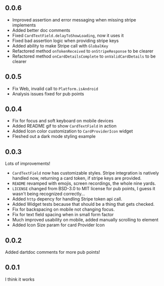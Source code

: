 ## 0.0.6

- Improved assertion and error messaging when missing stripe implements
- Added better doc comments
- Fixed `CardTextField.delayToShowLoading`, now it uses it
- Fixed bad assertion logic when providing stripe keys
- Added ability to make Stripe call with `GlobalKey`
- Refactored method `onTokenReceived` to `onStripeResponse` to be clearer
- Refactored method `onCardDetailsComplete` to `onValidCardDetails` to be clearer

## 0.0.5

- Fix Web, invalid call to `Platform.isAndroid`
- Analysis issues fixed for pub points

## 0.0.4

- Fix for focus and soft keyboard on mobile devices
- Added README gif to show `CardTextField` in action
- Added Icon color customization to `CardProviderIcon` widget
- Fleshed out a dark mode styling example

## 0.0.3

Lots of improvements!

- `CardTextField` now has customizable styles. Stripe integration is natively handled now, returning a card token, if stripe keys are provided.
- `README` revamped with emojis, screen recordings, the whole nine yards.
- `LICENSE` changed from BSD-3.0 to MIT license for pub points, I guess it wasn't being recognized correctly...
- Added `http` depency for handling Stripe token api call.
- Added Widget tests because that should be a thing that gets checked.
- Fix for backspacing on mobile not changing focus.
- Fix for text field spacing when in small form factor
- Much improved usability on mobile, added manually scrolling to element
- Added Icon Size param for card Provider Icon


## 0.0.2

Added dartdoc comments for more pub points!

## 0.0.1

I think it works
